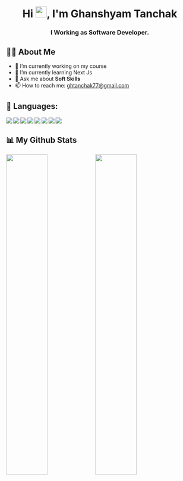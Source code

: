 <h1 align="center">Hi <img src="https://raw.githubusercontent.com/MartinHeinz/MartinHeinz/master/wave.gif" width="30px">, I'm Ghanshyam Tanchak</h1>
<h3 align="center">I Working as Software Developer.</h3>

## 🙋‍♂️ About Me
  
- 🔭 I’m currently working on my course
- 🌱 I’m currently learning Next Js
- 💬 Ask me about <b>Soft Skills</b>
- 📫 How to reach me: ghtanchak77@gmail.com


## 🚀 Languages:
  
<div>
  <img align="left" src="https://img.shields.io/badge/react-%2320232a.svg?style=for-the-badge&logo=react&logoColor=%2361DAFB">
  <img align="left" src="https://img.shields.io/badge/redux-%23593d88.svg?style=for-the-badge&logo=redux&logoColor=white">
  <img align="left" src="https://img.shields.io/badge/typescript-%23007ACC.svg?style=for-the-badge&logo=typescript&logoColor=white">
  <img align="left" src="https://img.shields.io/badge/javascript-%23323330.svg?style=for-the-badge&logo=javascript&logoColor=%23F7DF1E">
  <img align="left" src="https://img.shields.io/badge/html5-%23E34F26.svg?style=for-the-badge&logo=html5&logoColor=white">
  <img align="left" src="https://img.shields.io/badge/SASS-hotpink.svg?style=for-the-badge&logo=SASS&logoColor=white">
  <img align="left" src="https://img.shields.io/badge/css3-%231572B6.svg?style=for-the-badge&logo=css3&logoColor=white">
  <img align="left" src="https://img.shields.io/badge/Next-black?style=for-the-badge&logo=next.js&logoColor=white">
</div>
<br/>
  
## 📊 My Github Stats

<div>
<img align="left" width="47%" src="https://github-readme-stats.vercel.app/api/top-langs/?username=ghanshyamtanchak&layout=compact" />
<img align="left" width="47%" src="https://github-readme-stats.vercel.app/api?username=ghanshyamtanchak&show_icons=true&theme=radical&show_icons=true&count_private=true" />
</div>

